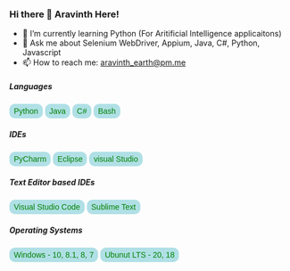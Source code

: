 ### Hi there 👋 Aravinth Here! 

- 🌱 I’m currently learning Python (For Aritificial Intelligence applicaitons)
- 💬 Ask me about Selenium WebDriver, Appium, Java, C#, Python, Javascript
- 📫 How to reach me: <aravinth_earth@pm.me>

##### Languages 

<button style="color:green;background-color:powderblue;border:none;padding: 5px 8px;display: inline-block;font-size: 14px;border-radius: 10px;">Python</button>
<button style="color:green;background-color:powderblue;border:none;padding: 5px 8px;display: inline-block;font-size: 14px;border-radius: 10px;">Java</button>
<button style="color:green;background-color:powderblue;border:none;padding: 5px 8px;display: inline-block;font-size: 14px;border-radius: 10px;">C#</button>
<button style="color:green;background-color:powderblue;border:none;padding: 5px 8px;display: inline-block;font-size: 14px;border-radius: 10px;">Bash</button>


##### IDEs 

<button style="color:green;background-color:powderblue;border:none;padding: 5px 8px;display: inline-block;font-size: 14px;border-radius: 10px;">PyCharm</button>
<button style="color:green;background-color:powderblue;border:none;padding: 5px 8px;display: inline-block;font-size: 14px;border-radius: 10px;">Eclipse</button>
<button style="color:green;background-color:powderblue;border:none;padding: 5px 8px;display: inline-block;font-size: 14px;border-radius: 10px;">visual Studio</button>


##### Text Editor based IDEs 

<button style="color:green;background-color:powderblue;border:none;padding: 5px 8px;display: inline-block;font-size: 14px;border-radius: 10px;">Visual Studio Code</button>
<button style="color:green;background-color:powderblue;border:none;padding: 5px 8px;display: inline-block;font-size: 14px;border-radius: 10px;">Sublime Text</button>


##### Operating Systems

<button style="color:green;background-color:powderblue;border:none;padding: 5px 8px;display: inline-block;font-size: 14px;border-radius: 10px;">Windows - 10, 8.1, 8, 7</button>
<button style="color:green;background-color:powderblue;border:none;padding: 5px 8px;display: inline-block;font-size: 14px;border-radius: 10px;">Ubunut LTS - 20, 18</button>

<!--
**Aravinth-Earth/Aravinth-Earth** is a ✨ _special_ ✨ repository because its `README.md` (this file) appears on your GitHub profile.

Here are some ideas to get you started:

- 🔭 I’m currently working on ...
- 🌱 I’m currently learning ...
- 👯 I’m looking to collaborate on ...
- 🤔 I’m looking for help with ...
- 💬 Ask me about ...
- 📫 How to reach me: ...
- 😄 Pronouns: ...
- ⚡ Fun fact: ...
-->
